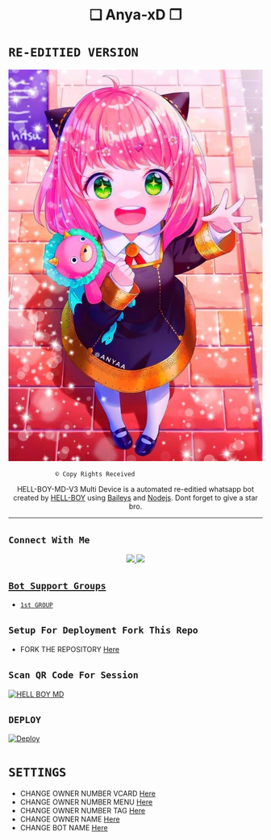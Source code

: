 

<h1 align="center">❏ Anya-xD ❐<br></h1>
<p align="center">

# ```RE-EDITIED VERSION```

![Banner](HELL-BOY.jpg) <br />
</p>

                 © Copy Rights Received


<p align="center">
HELL-BOY-MD-V3 Multi Device is a automated re-editied whatsapp bot created by <a href="https://github.com/HELLBOY7561" target="_blank">HELL-BOY</a> using <a href="https://github.com/adiwajshing/Baileys" target="_blank">Baileys</a> and <a href="https://github.com/nodejs" target="_blank">Nodejs</a>. Dont forget to give a star bro.
</p>



-------

## ```Connect With Me```
<p align="center">
<a href="https://wa.me/917561823024"><img src="https://img.shields.io/badge/Contact Hell Boy-25D366?style=for-the-badge&logo=whatsapp&logoColor=white" />
<a href="https://chat.whatsapp.com/CoyDq2bXKMzEhS27ttAX7U"><img src="https://img.shields.io/badge/Join Official GC-25D366?style=for-the-badge&logo=whatsapp&logoColor=white" />
</p>

## ```Bot Support Groups```

- [`1st GROUP`](https://chat.whatsapp.com/CoyDq2bXKMzEhS27ttAX7U)

## ```Setup For Deployment Fork This Repo```

- FORK THE REPOSITORY [Here](https://github.com/HELL-BOY77/HELL-BOY-MD-V3/fork)

## ```Scan QR Code For Session```

[![HELL BOY MD](https://repl.it/badge/github/quiec/whatsasena)](https://replit.com/@OGGY36/HELL-BOY-MD?output%20only=1&lite=1#index.js)


## ```DEPLOY```



[![Deploy](https://www.herokucdn.com/deploy/button.svg)](https://heroku.com/deploy?template=https://github.com/HELL-BOY77/Anya-Xd-MD/)


# `SETTINGS`

- CHANGE OWNER NUMBER VCARD [Here](https://github.com/HELL-BOY77/HELL-BOY-MD-V3/blob/master/config.js#L44)
- CHANGE OWNER NUMBER MENU [Here](https://github.com/HELL-BOY77/HELL-BOY-MD-V3/blob/master/config.js#L59)
- CHANGE OWNER NUMBER TAG [Here](https://github.com/HELL-BOY77/HELL-BOY-MD-V3/blob/master/config.js#L58)
- CHANGE OWNER NAME [Here](https://github.com/HELL-BOY77/HELL-BOY-MD-V3/blob/master/config.js#L45)
- CHANGE BOT NAME [Here](https://github.com/HELL-BOY77/HELL-BOY-MD-V3/blob/master/config.js#L51)
        
                
